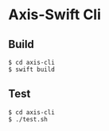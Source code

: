 # Axis-Swift Cli
## Build
```Shell
$ cd axis-cli
$ swift build
```
## Test
```Shell
$ cd axis-cli
$ ./test.sh
```
